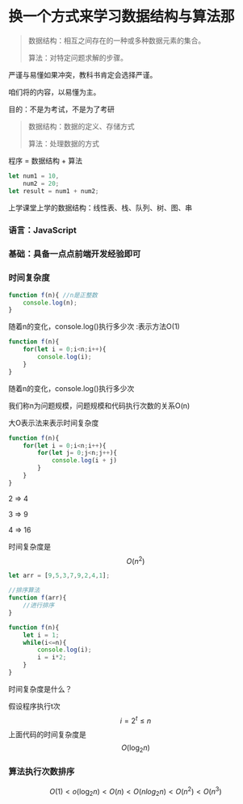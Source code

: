 # 换一个方式来学习数据结构与算法那

>数据结构：相互之间存在的一种或多种数据元素的集合。
>
>算法：对特定问题求解的步骤。

严谨与易懂如果冲突，教科书肯定会选择严谨。

咱们将的内容，以易懂为主。

目的：不是为考试，不是为了考研

>数据结构：数据的定义、存储方式
>
>算法：处理数据的方式

程序 = 数据结构 + 算法

``` js
let num1 = 10,
    num2 = 20;
let result = num1 + num2;
```

上学课堂上学的数据结构：线性表、栈、队列、树、图、串





### 语言：JavaScript

### 基础：具备一点点前端开发经验即可



### 时间复杂度

``` js
function f(n){ //n是正整数
    console.log(n);
}
```

随着n的变化，console.log()执行多少次 :表示方法O(1)

``` js
function f(n){
    for(let i = 0;i<n;i++){
        console.log(i);
    }
}
```

随着n的变化，console.log()执行多少次

我们称n为问题规模，问题规模和代码执行次数的关系O(n)

大O表示法来表示时间复杂度

``` js
function f(n){
    for(let i = 0;i<n;i++){
        for(let j= 0;j<n;j++){
            console.log(i + j)
        }
    }
}
```

2 => 4

3 => 9

4 => 16

时间复杂度是
$$
O(n^2)
$$

``` js
let arr = [9,5,3,7,9,2,4,1];

//排序算法
function f(arr){
    //进行排序
}
```

``` js
function f(n){
    let i = 1;
    while(i<=n){
        console.log(i);
        i = i*2;
    }
}
```

时间复杂度是什么？

假设程序执行t次 
$$
i = 2^t \leq{n}
$$
上面代码的时间复杂度是
$$
O(\log_2n)
$$

### 算法执行次数排序

$$
O(1)<o(\log_2n)<O(n)<O(nlog_2n)<O(n^2)<O(n^3)
$$

